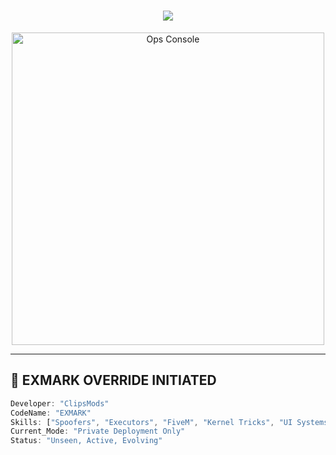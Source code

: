 <h1 align="center">
  <img src="https://readme-typing-svg.demolab.com?font=Fira+Code&pause=900&color=00FFF7&center=true&vCenter=true&width=1000&lines=Exmark+Systems+Activated...;CLIPS+MODS+Online.;Private+Cheat+Ops+%7C+Spoofers+%7C+Executors+%7C+Scripts;Underground+Projects+Loading..." />
</h1>

<p align="center">
  <img src="https://media.tenor.com/IJZCFlELmUoAAAAd/hackerman.gif" width="500" alt="Ops Console"/>
</p>

---

## 🧬 EXMARK OVERRIDE INITIATED
```ts
Developer: "ClipsMods"
CodeName: "EXMARK"
Skills: ["Spoofers", "Executors", "FiveM", "Kernel Tricks", "UI Systems"]
Current_Mode: "Private Deployment Only"
Status: "Unseen, Active, Evolving"
